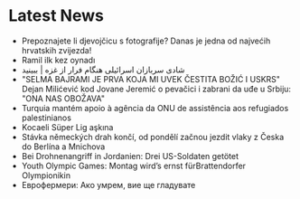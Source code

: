 # Latest News
-  Prepoznajete li djevojčicu s fotografije? Danas je jedna od najvećih hrvatskih zvijezda!
-  Ramil ilk kez oynadı
-  شادی سربازان اسرائیلی هنگام فرار از غزه | ببینید
-  "SELMA BAJRAMI JE PRVA KOJA MI UVEK ČESTITA BOŽIĆ I USKRS" Dejan Milićević kod Jovane Jeremić o pevačici i zabrani da uđe u Srbiju: "ONA NAS OBOŽAVA"
-  Turquia mantém apoio à agência da ONU de assistência aos refugiados palestinianos
-  Kocaeli Süper Lig aşkına
-  Stávka německých drah končí, od pondělí začnou jezdit vlaky z Česka do Berlína a Mnichova
-  Bei Drohnenangriff in Jordanien: Drei US-Soldaten getötet
-  Youth Olympic Games: Montag wird’s ernst fürBrattendorfer Olympionikin
-  Еврофермери: Ако умрем, вие ще гладувате
